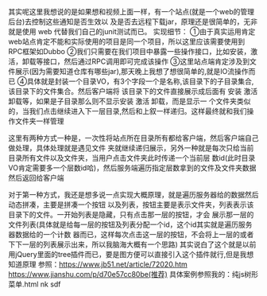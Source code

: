 其实呢这里我想说的是如果想和视频上面一样，有一个站点(就是一个web的管理后台)去控制这些通知是否生效以
及是否去远程下载jar，原理还是很简单的，无非就是使用 web                代替我们自己的junit测试而已。
实现细节：
①由于真实运用肯定web站点肯定不能和实际使用的项目是同一个项目，所以这里应该需要使用到RPC框架如Dubbo
②我们只需要在我们项目中暴露一些操作接口，比如安装，激活，卸载等接口，然后通过RPC调用即可完成该操作
③这里站点端肯定涉及到文件展示(因为需要知道仓库有哪些jar),那天晚上我想了想很简单的,就是IO流操作而已
④具体就是封装一个目录VO，有3个字段一个是名称,该目录下的子目录集合,该目录下的文件集合。然后客户端将
该目录下的文件直接展示成后面有 安装 激活 卸载等，如果是子目录那么则不显示安装 激活 卸载，而是显示一
个文件夹类似的，当我们点击继续进入下一层目录,然后和上叙一样递归。这样最终就和我们操作文件夹一样管理

这里有两种方式一种是，一次性将站点所在目录所有都给客户端，然后客户端自己做处理，具体处理就是遇见文件
夹就继续递归展示，另外一种就是每次只给当前目录所有文件以及文件夹，当用户点击文件夹此时传递一个当前层
数id(此时目录VO肯定需要多一个层数id哈)，然后服务端遍历指定层数拿到的文件及文件夹数据然后返回给客户端

对于第一种方式，我还是想多说一点实现大概原理，就是遍历服务器给的数据然后动态拼凑，主要是拼凑一个按钮
以及列表，按钮主要是表示文件夹，列表表示该目录下的文件。一开始列表是隐藏，只有点击那一层的按钮，才会
展示那一层的文件列表(具体就是给每一层的按钮及列表分配一个id，这个id其实就是遍历服务器数据给的一个计数
器而已，这样每次点击这一层的按钮，不会将上一层的或者下下一层的列表展示出来，所以我脑海大概有一个思路)
其实说白了这个就是以前用jQuery里面的tree插件而已，要是图方便可以直接引入这个插件就行,但是我想知道原理
参照：https://www.jb51.net/article/72020.htm             https://www.jianshu.com/p/d70e57cc80be(推荐)
具体案例参照我的：纯js树形菜单.html
nk   sdf
